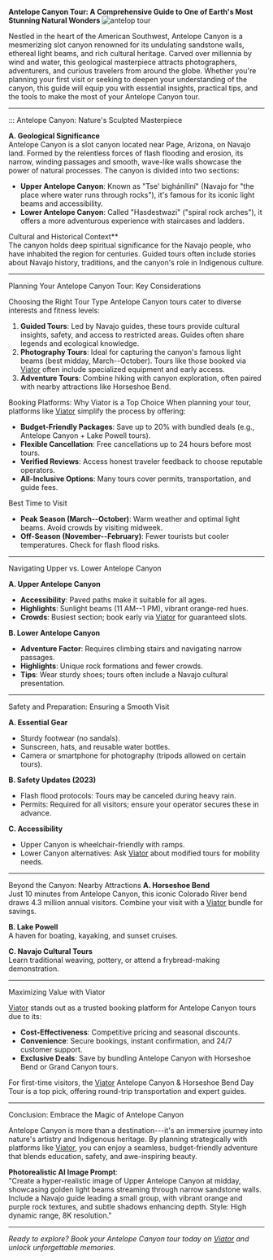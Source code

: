 **Antelope Canyon Tour: A Comprehensive Guide to One of Earth's Most
Stunning Natural Wonders**
![antelop tour](https://github.com/user-attachments/assets/75dd08cf-a20f-4c33-82f6-b881941c3855)

Nestled in the heart of the American Southwest, Antelope Canyon is a
mesmerizing slot canyon renowned for its undulating sandstone walls,
ethereal light beams, and rich cultural heritage. Carved over millennia
by wind and water, this geological masterpiece attracts photographers,
adventurers, and curious travelers from around the globe. Whether you're
planning your first visit or seeking to deepen your understanding of the
canyon, this guide will equip you with essential insights, practical
tips, and the tools to make the most of your Antelope Canyon tour.

------------------------------------------------------------------------
:::
Antelope Canyon: Nature's Sculpted Masterpiece 

**A. Geological Significance**\
Antelope Canyon is a slot canyon located near Page, Arizona, on Navajo
land. Formed by the relentless forces of flash flooding and erosion, its
narrow, winding passages and smooth, wave-like walls showcase the power
of natural processes. The canyon is divided into two sections:

-   **Upper Antelope Canyon**: Known as "Tse' bighánílíní" (Navajo for
    "the place where water runs through rocks"), it's famous for its
    iconic light beams and accessibility.
-   **Lower Antelope Canyon**: Called "Hasdestwazi" ("spiral rock
    arches"), it offers a more adventurous experience with staircases
    and ladders.

 Cultural and Historical Context**\
The canyon holds deep spiritual significance for the Navajo people, who
have inhabited the region for centuries. Guided tours often include
stories about Navajo history, traditions, and the canyon's role in
Indigenous culture.

------------------------------------------------------------------------

 Planning Your Antelope Canyon Tour: Key Considerations 

 Choosing the Right Tour Type 
Antelope Canyon tours cater to diverse interests and fitness levels:

1.  **Guided Tours**: Led by Navajo guides, these tours provide cultural
    insights, safety, and access to restricted areas. Guides often share
    legends and ecological knowledge.
2.  **Photography Tours**: Ideal for capturing the canyon's famous light
    beams (best midday, March--October). Tours like those booked via
    [Viator](vi.me/DDA8N) often include specialized equipment and early
    access.
3.  **Adventure Tours**: Combine hiking with canyon exploration, often
    paired with nearby attractions like Horseshoe Bend.

 Booking Platforms: Why Viator is a Top Choice 
When planning your tour, platforms like [Viator](vi.me/DDA8N) simplify
the process by offering:

-   **Budget-Friendly Packages**: Save up to 20% with bundled deals
    (e.g., Antelope Canyon + Lake Powell tours).
-   **Flexible Cancellation**: Free cancellations up to 24 hours before
    most tours.
-   **Verified Reviews**: Access honest traveler feedback to choose
    reputable operators.
-   **All-Inclusive Options**: Many tours cover permits, transportation,
    and guide fees.

 Best Time to Visit 

-   **Peak Season (March--October)**: Warm weather and optimal light
    beams. Avoid crowds by visiting midweek.
-   **Off-Season (November--February)**: Fewer tourists but cooler
    temperatures. Check for flash flood risks.

------------------------------------------------------------------------

  Navigating Upper vs. Lower Antelope Canyon 

**A. Upper Antelope Canyon**

-   **Accessibility**: Paved paths make it suitable for all ages.
-   **Highlights**: Sunlight beams (11 AM--1 PM), vibrant orange-red
    hues.
-   **Crowds**: Busiest section; book early via [Viator](vi.me/DDA8N)
    for guaranteed slots.

**B. Lower Antelope Canyon**

-   **Adventure Factor**: Requires climbing stairs and navigating narrow
    passages.
-   **Highlights**: Unique rock formations and fewer crowds.
-   **Tips**: Wear sturdy shoes; tours often include a Navajo cultural
    presentation.

------------------------------------------------------------------------

 Safety and Preparation: Ensuring a Smooth Visit 

**A. Essential Gear**

-   Sturdy footwear (no sandals).
-   Sunscreen, hats, and reusable water bottles.
-   Camera or smartphone for photography (tripods allowed on certain
    tours).

**B. Safety Updates (2023)**

-   Flash flood protocols: Tours may be canceled during heavy rain.
-   Permits: Required for all visitors; ensure your operator secures
    these in advance.

**C. Accessibility**

-   Upper Canyon is wheelchair-friendly with ramps.
-   Lower Canyon alternatives: Ask [Viator](vi.me/DDA8N) about modified
    tours for mobility needs.

------------------------------------------------------------------------

 Beyond the Canyon: Nearby Attractions 
**A. Horseshoe Bend**\
Just 10 minutes from Antelope Canyon, this iconic Colorado River bend
draws 4.3 million annual visitors. Combine your visit with a
[Viator](vi.me/DDA8N) bundle for savings.

**B. Lake Powell**\
A haven for boating, kayaking, and sunset cruises.

**C. Navajo Cultural Tours**\
Learn traditional weaving, pottery, or attend a frybread-making
demonstration.

------------------------------------------------------------------------

 Maximizing Value with Viator 

[Viator](vi.me/DDA8N) stands out as a trusted booking platform for
Antelope Canyon tours due to its:

-   **Cost-Effectiveness**: Competitive pricing and seasonal discounts.
-   **Convenience**: Secure bookings, instant confirmation, and 24/7
    customer support.
-   **Exclusive Deals**: Save by bundling Antelope Canyon with Horseshoe
    Bend or Grand Canyon tours.

For first-time visitors, the [Viator](vi.me/DDA8N) Antelope Canyon &
Horseshoe Bend Day Tour is a top pick, offering round-trip
transportation and expert guides.

------------------------------------------------------------------------

 Conclusion: Embrace the Magic of Antelope Canyon 

Antelope Canyon is more than a destination---it's an immersive journey
into nature's artistry and Indigenous heritage. By planning
strategically with platforms like [Viator](vi.me/DDA8N), you can enjoy a
seamless, budget-friendly adventure that blends education, safety, and
awe-inspiring beauty.

**Photorealistic AI Image Prompt**:\
\"Create a hyper-realistic image of Upper Antelope Canyon at midday,
showcasing golden light beams streaming through narrow sandstone walls.
Include a Navajo guide leading a small group, with vibrant orange and
purple rock textures, and subtle shadows enhancing depth. Style: High
dynamic range, 8K resolution.\"

------------------------------------------------------------------------

*Ready to explore? Book your Antelope Canyon tour today on
[Viator](vi.me/DDA8N) and unlock unforgettable memories.*
